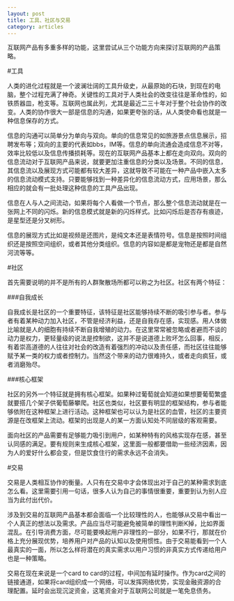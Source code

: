 ```yaml
---
layout: post
title: 工具、社区与交易
category: articles
---
```


互联网产品有多重多样的功能，这里尝试从三个功能方向来探讨互联网的产品策略。

#工具

人类的进化过程就是一个波澜壮阔的工具升级史，从最原始的石块，到现在的电脑，整个过程充满了神奇。关键性的工具对于人类社会的改变往往是革命性的，如铁质器皿，枪支等。互联网也属此列，尤其是最近二三十年对于整个社会协作的改变。人类的协作很大一部是信息的沟通，如果更夸张的话，从人类使命看也就是一种信息保存的方式。

信息的沟通可以简单分为单向与双向。单向的信息常见的如旅游景点信息展示，招聘发布等；双向的主要的代表如bbs，IM等。信息的单向流通会造成信息不对等，效率比较低以及信息传播损耗等。现在的互联网产品基本上都在走向双向。双向的信息流动对于互联网产品来说，就要更加注重信息的分类以及场景。不同的信息，其信息流以及展现方式可能都有较大差异，这就导致不可能在一种产品中嵌入太多的信息流动模式支持。只要能够找到一种差异化的信息流动方式，应用场景，那么相应的就会有一批处理这种信息的工具产品出现。

信息在人与人之间流动，如果将每个人看做一个节点，那么整个信息流动就是在一张网上不同的闪烁。新的信息模式就是新的闪烁样式。比如闪烁后是否存有痕迹，是星型还是分叉树形。

信息的展现方式比如是视频是还图片，是纯文本还是表情符号。信息是按照时间组织还是按照空间组织，或者其他分类组织。信息的内容如是都是宠物还是都是自然河流等等。

#社区

首先需要说明的并不是所有的人群聚散场所都可以称之为社区。社区有两个特征：

###自我成长

自我成长是社区的一个重要特征，该特征是社区能够持续不断的吸引参与者。参与者有着某种动力加入社区，不管是经济利益，还是自我存在感，实现感。用人体做比喻就是人的细胞有持续不断自我增殖的动力。在这里常常被忽略或者避而不谈的动力是权力，更轻量级的说法是控制欲，这并不是说道德上败坏怎么回事，相反，有着崇高道德的人往往对社会的改造有着强烈的冲动以及责任感，而社区往往能够赋予某一类的权力或者控制力。当然这个带来的动力很难持久，或者走向疯狂，或者消磨殆尽。

###核心框架

社区的另外一个特征就是拥有核心框架。如果种过葡萄就会知道如果想要葡萄繁盛就要搭几个架子供葡萄藤攀爬。社区也类似，社区要有明显的框架结构，参与者能够依附在这种框架上进行活动。这种框架也可以认为是社区的血管，社区的主要资源是在改框架上流动。框架的出现是人的某一方面认知处不同层级的客观需要。


面向社区的产品需要有足够能力吸引到用户，如某种特有的风格实现存在感，甚至认同感的满足。要有规则来生成核心框架，这里面一般都要借助一些经济因素，因为人的爱好什么都会变，但是饮食住行的需求永远不会消失。

#交易

交易是人类相互协作的衡量。人只有在交易中才会体现出对于自己的某种需求到底怎么看。这里需要引用一句话，很多人认为自己的事情很重要，重要到认为别人应当为此付出代价。

涉及到交易的互联网产品基本都会面临一个比较理性的人，也能够从交易中看出一个人真正的想法以及需求。产品应当尽可能避免被简单的理性判断K掉，比如界面混乱。在引导消费方面，尽可能要唤起用户非理性的一部分，如果不行，那就在价格上充分展现优势，培养用户对产品的认知以及使用惯性。由于交易能看到一个人最真实的一面，所以怎么样将潜在的真实需求以用户习惯的非真实方式传递给用户也是一种策略。

交易在现在来说是一个card to card的过程，中间加有延时操作。作为card之间的链接通道，如果将card组织成一个网络，可以发挥网络优势，实现金融资源的合理配置。延时会出现沉淀资金，这笔资金对于互联网公司就是一笔免息债务。
